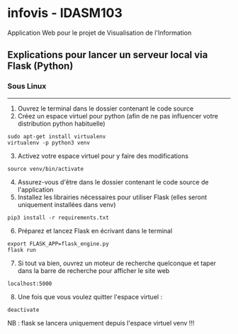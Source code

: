 # infovis - IDASM103

Application Web pour le projet de Visualisation de l'Information

## Explications pour lancer un serveur local via Flask (Python)
### Sous Linux
---
1) Ouvrez le terminal dans le dossier contenant le code source
2) Créez un espace virtuel pour python (afin de ne pas influencer votre distribution python habituelle)
````
sudo apt-get install virtualenv
virtualenv -p python3 venv
````
3) Activez votre espace virtuel pour y faire des modifications
```
source venv/bin/activate
```
4) Assurez-vous d'être dans le dossier contenant le code source de l'application
5) Installez les librairies nécessaires pour utiliser Flask (elles seront uniquement installées dans venv)
```
pip3 install -r requirements.txt
```
6) Préparez et lancez Flask en écrivant dans le terminal
```
export FLASK_APP=flask_engine.py
flask run
```
7) Si tout va bien, ouvrez un moteur de recherche quelconque et taper dans la barre de recherche pour afficher le site web
```
localhost:5000
```
8) Une fois que vous voulez quitter l'espace virtuel :
```
deactivate
```
NB : flask se lancera uniquement depuis l'espace virtuel venv !!!
